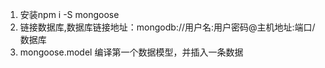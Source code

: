 1. 安装npm i -S mongoose
2. 链接数据库,数据库链接地址：mongodb://用户名:用户密码@主机地址:端口/数据库
3. mongoose.model 编译第一个数据模型，并插入一条数据